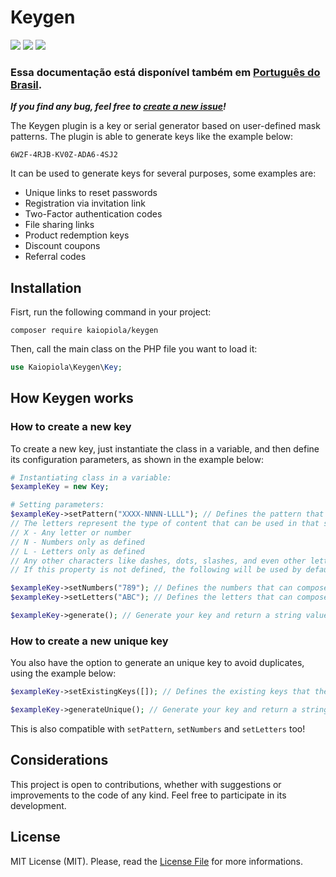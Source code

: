 # Keygen

<a target="_blank" href="https://packagist.org/packages/kaiopiola/keygen" ><img src="https://img.shields.io/packagist/dt/kaiopiola/keygen?color=%2300FFF" /></a>
<a target="_blank" href="https://packagist.org/packages/kaiopiola/keygen" ><img src="https://img.shields.io/packagist/v/kaiopiola/keygen?color=%23888888&label=version" /></a>
<a target="_blank" href="https://packagist.org/packages/kaiopiola/keygen" ><img src="https://img.shields.io/packagist/php-v/kaiopiola/keygen" /></a>

### Essa documentação está disponível também em [Português do Brasil](README_pt-BR.MD).

***If you find any bug, feel free to [create a new issue](https://github.com/kaiopiola/keygen-package/issues/new?labels=bug)!***

The Keygen plugin is a key or serial generator based on user-defined mask patterns.
The plugin is able to generate keys like the example below:

```6W2F-4RJB-KV0Z-ADA6-4SJ2```

It can be used to generate keys for several purposes, some examples are:

<ul>
   <li>Unique links to reset passwords</li>
   <li>Registration via invitation link</li>
   <li>Two-Factor authentication codes</li>
   <li>File sharing links</li>
   <li>Product redemption keys</li>
   <li>Discount coupons</li>
   <li>Referral codes</li>
</ul>

## Installation

Fisrt, run the following command in your project:

``` console
composer require kaiopiola/keygen
```

Then, call the main class on the PHP file you want to load it:

``` php
use Kaiopiola\Keygen\Key;
```

## How Keygen works

### How to create a new key

To create a new key, just instantiate the class in a variable, and then define its configuration parameters, as shown in the example below:

``` php
# Instantiating class in a variable:
$exampleKey = new Key;

# Setting parameters:
$exampleKey->setPattern("XXXX-NNNN-LLLL"); // Defines the pattern that the code will use to define its new key. 
// The letters represent the type of content that can be used in that space, as per the rule:
// X - Any letter or number
// N - Numbers only as defined
// L - Letters only as defined
// Any other characters like dashes, dots, slashes, and even other letters and numbers, will not be replaced.
// If this property is not defined, the following will be used by default: XXXXX-XXXXX-XXXXX

$exampleKey->setNumbers("789"); // Defines the numbers that can compose your key, if not defined, it will use by default "0123456789"
$exampleKey->setLetters("ABC"); // Defines the letters that can compose your key, if not defined, it will use by default "ABCDEFGHIJKLMNOPQRSTUVWXYZ"

$exampleKey->generate(); // Generate your key and return a string value with the result
```

### How to create a new unique key

You also have the option to generate an unique key to avoid duplicates, using the example below:

``` php
$exampleKey->setExistingKeys([]); // Defines the existing keys that the code will avoid duplicates. Must be type array.

$exampleKey->generateUnique(); // Generate your key and return a string value with the result
```
This is also compatible with ```setPattern```, ```setNumbers``` and ```setLetters``` too!

## Considerations

This project is open to contributions, whether with suggestions or improvements to the code of any kind.
Feel free to participate in its development.

## License
MIT License (MIT). Please, read the [License File](LICENSE) for more informations.
